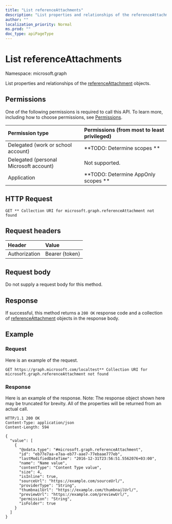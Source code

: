 ```yaml
---
title: "List referenceAttachments"
description: "List properties and relationships of the referenceAttachment objects."
author: ""
localization_priority: Normal
ms.prod: ""
doc_type: apiPageType
---
```


# List referenceAttachments

Namespace: microsoft.graph

List properties and relationships of the [referenceAttachment](../resources/referenceattachment.md) objects.

## Permissions
One of the following permissions is required to call this API. To learn more, including how to choose permissions, see [Permissions](/concepts/permissions-reference.md).

|Permission type|Permissions (from most to least privileged)|
|:---|:---|
|Delegated (work or school account)|**TODO: Determine scopes **|
|Delegated (personal Microsoft account)|Not supported.|
|Application|**TODO: Determine AppOnly scopes **|

## HTTP Request
<!-- {
  "blockType": "ignored"
}
-->
``` http
GET ** Collection URI for microsoft.graph.referenceAttachment not found
```

## Request headers
|Header|Value|
|:---|:---|
|Authorization|Bearer {token}|

## Request body
Do not supply a request body for this method.

## Response
If successful, this method returns a `200 OK` response code and a collection of [referenceAttachment](../resources/referenceattachment.md) objects in the response body.

## Example

### Request
Here is an example of the request.
<!-- {
  "blockType": "request",
  "name": "get_referenceattachment"
}
-->
``` http
GET https://graph.microsoft.com/localtest** Collection URI for microsoft.graph.referenceAttachment not found
```

### Response
Here is an example of the response. Note: The response object shown here may be truncated for brevity. All of the properties will be returned from an actual call.
<!-- {
  "blockType": "response",
  "truncated": true,
  "@odata.type": "collection(microsoft.graph.referenceattachment)"
}
-->
``` http
HTTP/1.1 200 OK
Content-Type: application/json
Content-Length: 594

{
  "value": [
    {
      "@odata.type": "#microsoft.graph.referenceAttachment",
      "id": "eb77e7aa-e7aa-eb77-aae7-77ebaae777eb",
      "lastModifiedDateTime": "2016-12-31T23:56:51.5562076+03:00",
      "name": "Name value",
      "contentType": "Content Type value",
      "size": 4,
      "isInline": true,
      "sourceUrl": "https://example.com/sourceUrl/",
      "providerType": "String",
      "thumbnailUrl": "https://example.com/thumbnailUrl/",
      "previewUrl": "https://example.com/previewUrl/",
      "permission": "String",
      "isFolder": true
    }
  ]
}
```

